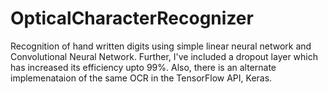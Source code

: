 # OpticalCharacterRecognizer
Recognition of hand written digits using simple linear neural network and Convolutional Neural Network. Further, I've included a dropout layer which has increased its efficiency upto 99%. Also, there is an alternate implemenataion of the same OCR in the TensorFlow API, Keras.

